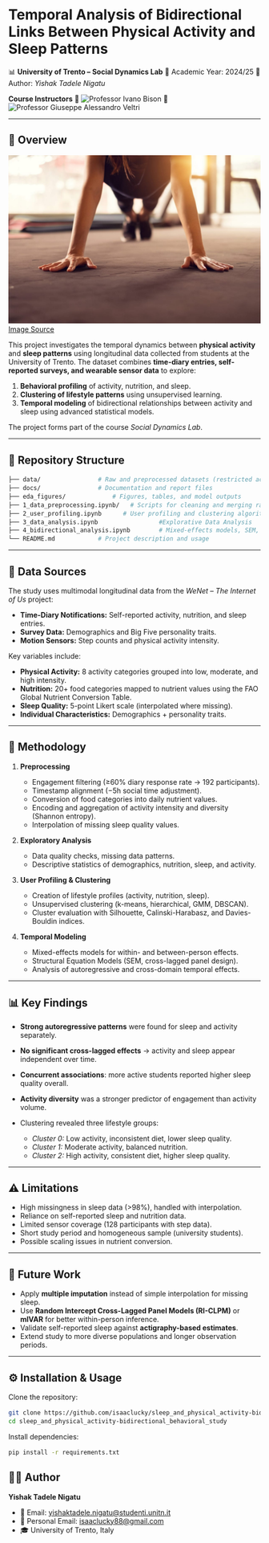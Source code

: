 
# Temporal Analysis of Bidirectional Links Between Physical Activity and Sleep Patterns

📊 **University of Trento – Social Dynamics Lab**
📅 Academic Year: 2024/25
👤 Author: *Yishak Tadele Nigatu*


**Course Instructors**
👤 ![Professor Ivano Bison](https://www.linkedin.com/in/ivano-bison-75b7b926a/)
👤 ![Professor Giuseppe Alessandro Veltri](https://www.giuseppeveltri.eu/)

---

## 📌 Overview

![Physical Activity and Sleep](eda_figures/pa.jpg)  
[Image Source](https://www.sleepfoundation.org/physical-activity)

This project investigates the temporal dynamics between **physical activity** and **sleep patterns** using longitudinal data collected from students at the University of Trento. The dataset combines **time-diary entries, self-reported surveys, and wearable sensor data** to explore:

1. **Behavioral profiling** of activity, nutrition, and sleep.
2. **Clustering of lifestyle patterns** using unsupervised learning.
3. **Temporal modeling** of bidirectional relationships between activity and sleep using advanced statistical models.

The project forms part of the course *Social Dynamics Lab*.

---

## 📂 Repository Structure

```bash
├── data/                # Raw and preprocessed datasets (restricted access)
├── docs/                # Documentation and report files
├── eda_figures/             # Figures, tables, and model outputs
├── 1_data_preprocessing.ipynb/   # Scripts for cleaning and merging raw data
├── 2_user_profiling.ipynb      # User profiling and clustering algorithms
├── 3_data_analysis.ipynb                 #Explorative Data Analysis
├── 4_bidirectional_analysis.ipynb        # Mixed-effects models, SEM, and time-series analysis
└── README.md            # Project description and usage
```

---

## 🧰 Data Sources

The study uses multimodal longitudinal data from the *WeNet – The Internet of Us* project:

* **Time-Diary Notifications:** Self-reported activity, nutrition, and sleep entries.
* **Survey Data:** Demographics and Big Five personality traits.
* **Motion Sensors:** Step counts and physical activity intensity.

Key variables include:

* **Physical Activity:** 8 activity categories grouped into low, moderate, and high intensity.
* **Nutrition:** 20+ food categories mapped to nutrient values using the FAO Global Nutrient Conversion Table.
* **Sleep Quality:** 5-point Likert scale (interpolated where missing).
* **Individual Characteristics:** Demographics + personality traits.

---

## 🔄 Methodology

1. **Preprocessing**

   * Engagement filtering (≥60% diary response rate → 192 participants).
   * Timestamp alignment (−5h social time adjustment).
   * Conversion of food categories into daily nutrient values.
   * Encoding and aggregation of activity intensity and diversity (Shannon entropy).
   * Interpolation of missing sleep quality values.

2. **Exploratory Analysis**

   * Data quality checks, missing data patterns.
   * Descriptive statistics of demographics, nutrition, sleep, and activity.

3. **User Profiling & Clustering**

   * Creation of lifestyle profiles (activity, nutrition, sleep).
   * Unsupervised clustering (k-means, hierarchical, GMM, DBSCAN).
   * Cluster evaluation with Silhouette, Calinski-Harabasz, and Davies-Bouldin indices.

4. **Temporal Modeling**

   * Mixed-effects models for within- and between-person effects.
   * Structural Equation Models (SEM, cross-lagged panel design).
   * Analysis of autoregressive and cross-domain temporal effects.

---

## 📊 Key Findings

* **Strong autoregressive patterns** were found for sleep and activity separately.
* **No significant cross-lagged effects** → activity and sleep appear independent over time.
* **Concurrent associations**: more active students reported higher sleep quality overall.
* **Activity diversity** was a stronger predictor of engagement than activity volume.
* Clustering revealed three lifestyle groups:

  * *Cluster 0:* Low activity, inconsistent diet, lower sleep quality.
  * *Cluster 1:* Moderate activity, balanced nutrition.
  * *Cluster 2:* High activity, consistent diet, higher sleep quality.

---

## ⚠️ Limitations

* High missingness in sleep data (>98%), handled with interpolation.
* Reliance on self-reported sleep and nutrition data.
* Limited sensor coverage (128 participants with step data).
* Short study period and homogeneous sample (university students).
* Possible scaling issues in nutrient conversion.

---

## 🚀 Future Work

* Apply **multiple imputation** instead of simple interpolation for missing sleep.
* Use **Random Intercept Cross-Lagged Panel Models (RI-CLPM)** or **mlVAR** for better within-person inference.
* Validate self-reported sleep against **actigraphy-based estimates**.
* Extend study to more diverse populations and longer observation periods.

---

## ⚙️ Installation & Usage

Clone the repository:

```bash
git clone https://github.com/isaaclucky/sleep_and_physical_activity-bidirectional_behavioral_study.git
cd sleep_and_physical_activity-bidirectional_behavioral_study
```

Install dependencies:

```bash
pip install -r requirements.txt
```


## 👨‍💻 Author

**Yishak Tadele Nigatu**

* 📧 Email: [yishaktadele.nigatu@studenti.unitn.it](mailto:yishaktadele.nigatu@studenti.unitn.it)
* 📧 Personal Email: [isaaclucky88@gmail.com](mailto:isaaclucky88@gmail.com)
* 🎓 University of Trento, Italy


